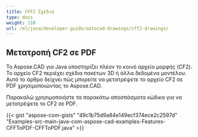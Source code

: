 ```yaml
---
title: CFF2 Σχέδια
type: docs
weight: 110
url: /el/java/developer-guide/autocad-drawings/cff2-drawings/
---
```


## **Μετατροπή CF2 σε PDF**

Το Aspose.CAD για Java υποστηρίζει πλέον το κοινό αρχείο μορφής (CF2). Το αρχείο CF2 περιέχει σχέδια πακέτων 3D ή άλλα δεδομένα μοντέλου. Αυτό το άρθρο δείχνει πώς μπορείτε να μετατρέψετε το αρχείο CF2 σε PDF χρησιμοποιώντας το Aspose.CAD.

Παρακαλώ χρησιμοποιήστε τα παρακάτω αποσπάσματα κώδικα για να μετατρέψετε το CF2 σε PDF.

{{< gist "aspose-com-gists" "49c1b75d9a84e149ecf374ece2c2597d" "Examples-src-main-java-com-aspose-cad-examples-Features-CFFToPDF-CFFToPDF.java" >}}
